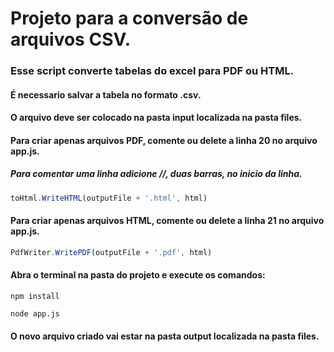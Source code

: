 # Projeto para a conversão de arquivos CSV.

### Esse script converte tabelas do excel para PDF ou HTML.

#### É necessario salvar a tabela no formato .csv.

#### O arquivo deve ser colocado na pasta input localizada na pasta files.

#### Para criar apenas arquivos PDF, comente ou delete a linha 20 no arquivo app.js.
##### Para comentar uma linha adicione //, duas barras, no inicio da linha.
~~~javascript
toHtml.WriteHTML(outputFile + '.html', html)
~~~

#### Para criar apenas arquivos HTML, comente ou delete a linha 21 no arquivo app.js.
~~~javascript
PdfWriter.WritePDF(outputFile + '.pdf', html)
~~~

#### Abra o terminal na pasta do projeto e execute os comandos:
```
npm install
```

```
node app.js
```

#### O novo arquivo criado vai estar na pasta output localizada na pasta files.
